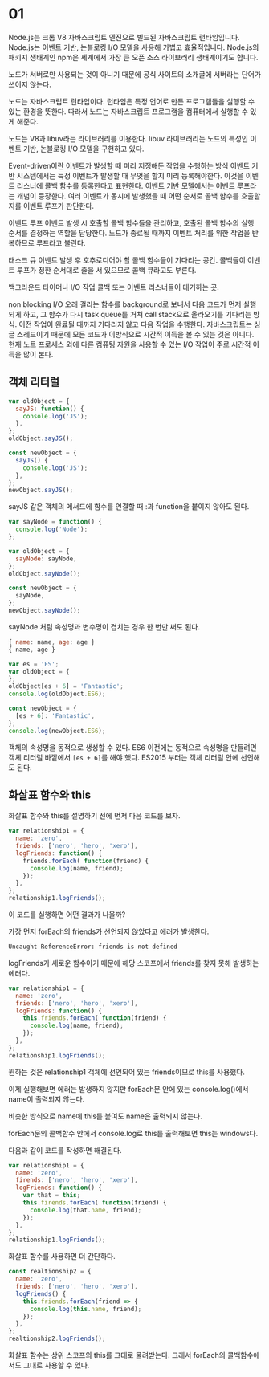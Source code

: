 # 01

Node.js는 크롬 V8 자바스크립트 엔진으로 빌드된 자바스크립트 런타임입니다. Node.js는 이벤트 기반, 논블로킹 I/O 모델을 사용해 가볍고 효율적입니다. Node.js의 패키지 생태계인 npm은 세계에서 가장 큰 오픈 소스 라이브러리 생태계이기도 합니다.

노드가 서버로만 사용되는 것이 아니기 때문에 공식 사이트의 소개글에 서버라는 단어가 쓰이지 않는다.

  노드는 자바스크립트 런타입이다.
런타임은 특정 언어로 만든 프로그램들을 실행할 수 있는 환경을 뜻한다.
따라서 노드는 자바스크립트 프로그램을 컴퓨터에서 실행할 수 있게 해준다.

노드는 V8과 libuv라는 라이브러리를 이용한다.
libuv 라이브러리는 노드의 특성인 이벤트 기반, 논블로킹 I/O 모델을 구현하고 있다.

Event-driven이란 이벤트가 발생할 때 미리 지정해둔 작업을 수행하는 방식
이벤트 기반 시스템에서는 득정 이벤트가 발생할 때 무엇을 할지 미리 등록해야한다.
이것을 이벤트 리스너에 콜백 함수를 등록한다고 표현한다.
이벤트 기반 모델에서는 이벤트 루프라는 개념이 등장한다.
여러 이벤트가 동시에 발생했을 때 어떤 순서로 콜백 함수를 호출할지를 이벤트 루프가 판단한다.

이벤트 루프
이벤트 발생 시 호출할 콜백 함수들을 관리하고, 호출된 콜백 함수의 실행 순서를 결정하는 역할을 담당한다.
노드가 종료될 때까지 이벤트 처리를 위한 작업을 반복하므로 루프라고 불린다.

태스크 큐
이벤트 발생 후 호추로디어야 할 콜백 함수들이 기다리는 공간.
콜백들이 이벤트 루프가 정한 순서대로 줄을 서 있으므로 콜백 큐라고도 부른다.

백그라운드
타이머나 I/O 작업 콜백 또는 이벤트 리스너들이 대기하는 곳.

non blocking I/O
오래 걸리는 함수를 background로 보내서 다음 코드가 먼저 실행되게 하고, 그 함수가 다시 task queue를 거쳐 call stack으로 올라오기를 기다리는 방식.
이전 작업이 완료될 때까지 기다리지 않고 다음 작업을 수행한다.
자바스크립트는 싱글 스레드이기 때문에 모든 코드가 이방식으로 시간적 이득을 볼 수 있는 것은 아니다.
현재 노트 프로세스 외에 다른 컴퓨팅 자원을 사용할 수 있는 I/O 작업이 주로 시간적 이득을 많이 본다.

## 객체 리터럴

```js
var oldObject = {
  sayJS: function() {
    console.log('JS');
  },
};
oldObject.sayJS();

const newObject = {
  sayJS() {
    console.log('JS');
  },
};
newObject.sayJS();
```

sayJS 같은 객체의 메서드에 함수를 연결할 때 :과 function을 붙이지 않아도 된다.

```js
var sayNode = function() {
  console.log('Node');
};

var oldObject = {
  sayNode: sayNode,
};
oldObject.sayNode();

const newObject = {
  sayNode,
};
newObject.sayNode();
```

sayNode 처럼 속성명과 변수명이 겹치는 경우 한 번만 써도 된다.

```js
{ name: name, age: age }
{ name, age }
```

```js
var es = 'ES';
var oldObject = {
};
oldObject[es + 6] = 'Fantastic';
console.log(oldObject.ES6);

const newObject = {
  [es + 6]: 'Fantastic',
};
console.log(newObject.ES6);
```

객체의 속성명을 동적으로 생성할 수 있다.
ES6 이전에는 동적으로 속성명을 만들려면 객체 리터럴 바깥에서 `[es + 6]`를 해야 했다.
ES2015 부터는 객체 리터럴 안에 선언해도 된다.

## 화살표 함수와 this

화살표 함수와 this를 설명하기 전에 먼저 다음 코드를 보자.

```js
var relationship1 = {
  name: 'zero',
  friends: ['nero', 'hero', 'xero'],
  logFriends: function() {
    friends.forEach( function(friend) {
      console.log(name, friend);
    });
  },
};
relationship1.logFriends();
```

이 코드를 실행하면 어떤 결과가 나올까?

가장 먼저 forEach의 friends가 선언되지 않았다고 에러가 발생한다.

```txt
Uncaught ReferenceError: friends is not defined
```

logFriends가 새로운 함수이기 때문에 해당 스코프에서 friends를 찾지 못해 발생하는 에러다.

```js
var relationship1 = {
  name: 'zero',
  friends: ['nero', 'hero', 'xero'],
  logFriends: function() {
    this.friends.forEach( function(friend) {
      console.log(name, friend);
    });
  },
};
relationship1.logFriends();
```

원하는 것은 relationship1 객체에 선언되어 있는 friends이므로 this를 사용했다.

이제 실행해보면 에러는 발생하지 않지만 forEach문 안에 있는 console.log()에서 name이 출력되지 않는다.

비슷한 방식으로 name에 this를 붙여도 name은 출력되지 않는다.

forEach문의 콜백함수 안에서 console.log로 this를 출력해보면 this는 windows다.

다음과 같이 코드를 작성하면 해결된다.

```js
var relationship1 = {
  name: 'zero',
  firends: ['nero', 'hero', 'xero'],
  logFriends: function() {
    var that = this;
    this.firends.forEach( function(friend) {
      console.log(that.name, friend);
    });
  },
};
relationship1.logFriends();
```

화살표 함수를 사용하면 더 간단하다.

```js
const realtionship2 = {
  name: 'zero',
  friends: ['nero', 'hero', 'xero'],
  logFriends() {
    this.friends.forEach(friend => {
      console.log(this.name, friend);
    });
  },
};
realtionship2.logFriends();
```

화살표 함수는 상위 스코프의 this를 그대로 물려받는다. 그래서 forEach의 콜백함수에서도 그대로 사용할 수 있다.
